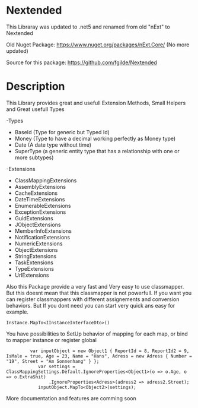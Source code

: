 # Nextended
This Libraray was updated to .net5 and renamed from old "nExt" to Nextended

Old Nuget Package: https://www.nuget.org/packages/nExt.Core/ (No more updated)

Source for this package: https://github.com/fgilde/Nextended

# Description

This Library provides great and usefull Extension Methods, Small Helpers and Great usefull Types 

-Types
  - BaseId (Type for generic but Typed Id)
  - Money (Type to have a decimal working perfectly as Money type)
  - Date (A date type without time)
  - SuperType (a generic entity type that has a relationship with one or more subtypes)
  
-Extensions 
  - ClassMappingExtensions
  - AssemblyExtensions
  - CacheExtensions
  - DateTimeExtensions
  - EnumerableExtensions
  - ExceptionExtensions
  - GuidExtensions
  - JObjectExtensions
  - MemberInfoExtensions
  - NotificationExtensions
  - NumericExtensions
  - ObjectExtensions
  - StringExtensions
  - TaskExtensions
  - TypeExtensions
  - UrlExtensions

Also this Package provide a very fast and Very easy to use classmapper. 
But this doesnt mean that this classmapper is not powerfull. If you want you can register classmappers with different assignements and conversion behaviors. But If you dont need you can start very quick ans easy for example.

```
Instance.MapTo<IInstanceInterfaceDto>()
```
You have possibilities to SetUp behavior of mapping for each map, or bind to mapper instance or register global

```
         var inputObject = new Object1 { ReportId = 8, ReportId2 = 9, IsMale = true, Age = 23, Name = "Hans", Adress = new Adress { Number = "19", Street = "Am Sonnenhang" } };
            var settings = ClassMappingSettings.Default.IgnoreProperties<Object1>(o => o.Age, o => o.ExtraShit)
                .IgnoreProperties<Adress>(adress2 => adress2.Street);
            inputObject.MapTo<Object2>(settings);
```

More documentation and features are comming soon
